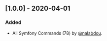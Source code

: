 ## [1.0.0] - 2020-04-01
### Added
- All Symfony Commands (78) by [@nalabdou](https://github.com/nalabdou).
